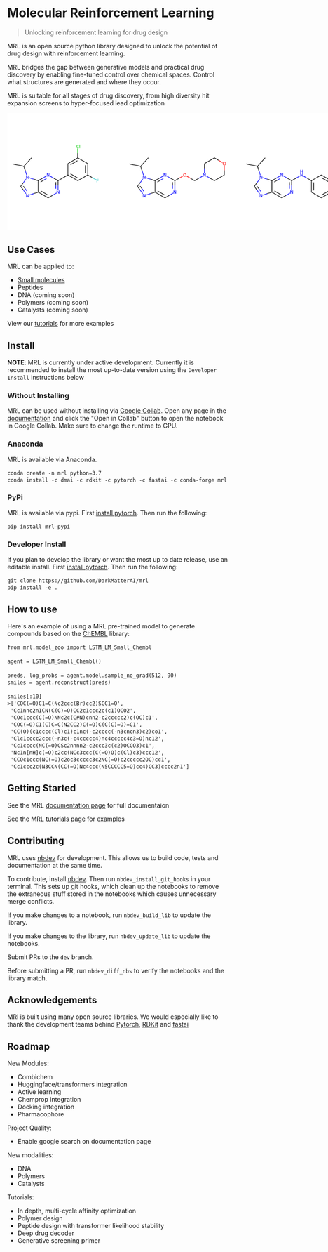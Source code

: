 # Molecular Reinforcement Learning
> Unlocking reinforcement learning for drug design


MRL is an open source python library designed to unlock the potential of drug design with reinforcement learning. 

MRL bridges the gap between generative models and practical drug discovery by enabling fine-tuned control over chemical spaces. Control what structures are generated and where they occur.

MRL is suitable for all stages of drug discovery, from high diversity hit expansion screens to hyper-focused lead optimization

<img src="nbs/files/mols.png" width="800" alt="rgroup optimization" style="max-width: 800px">

## Use Cases

MRL can be applied to:
- [Small molecules](https://darkmatterai.github.io/mrl/tutorials.html#Small-Molecules)
- Peptides
- DNA (coming soon)
- Polymers (coming soon)
- Catalysts (coming soon)

View our [tutorials](https://darkmatterai.github.io/mrl/tutorials.html) for more examples

## Install

__NOTE__: MRL is currently under active development. Currently it is recommended to install the most up-to-date version using the `Developer Install` instructions below

### Without Installing

MRL can be used without installing via [Google Collab](https://colab.research.google.com/notebooks/intro.ipynb). Open any page in the [documentation](https://darkmatterai.github.io/mrl/) and click the "Open in Collab" button to open the notebook in Google Collab. Make sure to change the runtime to GPU.

### Anaconda

MRL is available via Anaconda.

```
conda create -n mrl python=3.7
conda install -c dmai -c rdkit -c pytorch -c fastai -c conda-forge mrl
```

### PyPi

MRL is available via pypi. First [install pytorch](https://pytorch.org/get-started/locally/). Then run the following:

```
pip install mrl-pypi
```

### Developer Install 

If you plan to develop the library or want the most up to date release, use an editable install. First [install pytorch](https://pytorch.org/get-started/locally/). Then run the following:

```
git clone https://github.com/DarkMatterAI/mrl
pip install -e .
```

## How to use

Here's an example of using a MRL pre-trained model to generate compounds based on the [ChEMBL](https://www.ebi.ac.uk/chembl/) library:

```
from mrl.model_zoo import LSTM_LM_Small_Chembl

agent = LSTM_LM_Small_Chembl()

preds, log_probs = agent.model.sample_no_grad(512, 90)
smiles = agent.reconstruct(preds)

smiles[:10]
>['COC(=O)C1=C(Nc2ccc(Br)cc2)SCC1=O',
 'Cc1nnc2n1CN(C(C)=O)CC2c1ccc2c(c1)OCO2',
 'COc1ccc(C(=O)NNc2c(C#N)cnn2-c2ccccc2)c(OC)c1',
 'COC(=O)C1(C)C=C(N2CC2)C(=O)C(C(C)=O)=C1',
 'CC(O)(c1cccc(Cl)c1)c1nc(-c2cccc(-n3cncn3)c2)co1',
 'Clc1cccc2ccc(-n3c(-c4ccccc4)nc4ccccc4c3=O)nc12',
 'Cc1cccc(NC(=O)CSc2nnnn2-c2ccc3c(c2)OCCO3)c1',
 'Nc1n[nH]c(=O)c2cc(NCc3ccc(C(=O)O)c(Cl)c3)ccc12',
 'CCOc1ccc(NC(=O)c2oc3ccccc3c2NC(=O)c2ccccc2OC)cc1',
 'Cc1ccc2c(N3CCN(CC(=O)Nc4ccc(N5CCCCC5=O)cc4)CC3)cccc2n1']
```

## Getting Started

See the MRL [documentation page](https://darkmatterai.github.io/mrl/) for full documentaion

See the MRL [tutorials page](https://darkmatterai.github.io/mrl/tutorials.html) for examples

## Contributing

MRL uses [nbdev](https://github.com/fastai/nbdev) for development. This allows us to build code, tests and documentation at the same time.

To contribute, install [nbdev](https://github.com/fastai/nbdev). Then run `nbdev_install_git_hooks` in your terminal. This sets up git hooks, which clean up the notebooks to remove the extraneous stuff stored in the notebooks which causes unnecessary merge conflicts.

If you make changes to a notebook, run `nbdev_build_lib` to update the library.

If you make changes to the library, run `nbdev_update_lib` to update the notebooks.

Submit PRs to the `dev` branch.

Before submitting a PR, run `nbdev_diff_nbs` to verify the notebooks and the library match.

## Acknowledgements

MRl is built using many open source libraries. We would especially like to thank the development teams behind [Pytorch](https://github.com/pytorch/pytorch), [RDKit](https://github.com/rdkit/rdkit) and [fastai](https://github.com/fastai)

## Roadmap

New Modules:
- Combichem
- Huggingface/transformers integration
- Active learning
- Chemprop integration
- Docking integration
- Pharmacophore

Project Quality:
- Enable google search on documentation page

New modalities:
- DNA
- Polymers
- Catalysts

Tutorials:
- In depth, multi-cycle affinity optimization
- Polymer design
- Peptide design with transformer likelihood stability
- Deep drug decoder
- Generative screening primer
